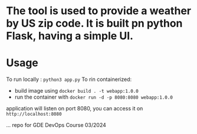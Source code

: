 # The tool is used to provide a weather by US zip code. It is built pn python Flask, having a simple UI.

# Usage

To run locally : `python3 app.py`
To rin containerized:
- build image using `docker build . -t webapp:1.0.0`
- run the container with `docker run -d -p 8080:8080 webapp:1.0.0`

application will listen on port 8080, you can access it on `http://localhost:8080`


...
repo for GDE DevOps Course 03/2024
